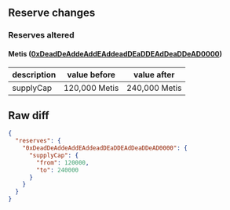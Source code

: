 ## Reserve changes

### Reserves altered

#### Metis ([0xDeadDeAddeAddEAddeadDEaDDEAdDeaDDeAD0000](https://andromeda-explorer.metis.io/address/0xDeadDeAddeAddEAddeadDEaDDEAdDeaDDeAD0000))

| description | value before | value after |
| --- | --- | --- |
| supplyCap | 120,000 Metis | 240,000 Metis |


## Raw diff

```json
{
  "reserves": {
    "0xDeadDeAddeAddEAddeadDEaDDEAdDeaDDeAD0000": {
      "supplyCap": {
        "from": 120000,
        "to": 240000
      }
    }
  }
}
```